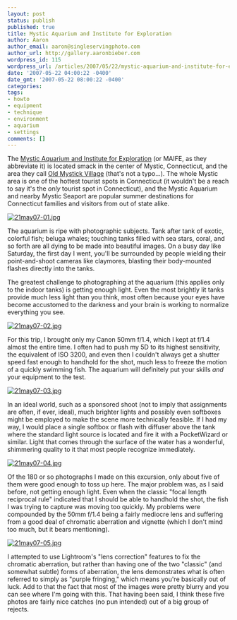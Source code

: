 ```yaml
---
layout: post
status: publish
published: true
title: Mystic Aquarium and Institute for Exploration
author: Aaron
author_email: aaron@singleservingphoto.com
author_url: http://gallery.aaronbieber.com
wordpress_id: 115
wordpress_url: /articles/2007/05/22/mystic-aquarium-and-institute-for-exploration/
date: '2007-05-22 04:00:22 -0400'
date_gmt: '2007-05-22 08:00:22 -0400'
categories:
tags:
- howto
- equipment
- technique
- environment
- aquarium
- settings
comments: []
---
```

The [Mystic Aquarium and Institute for
Exploration](http://www.mysticaquarium.org/) (or MAIFE, as they
abbreviate it) is located smack in the center of Mystic, Connecticut,
and the area they call [Old Mystick
Village](http://www.oldmysticvillage.com/) (that's not a typo...). The
whole Mystic area is one of the hottest tourist spots in Connecticut (it
wouldn't be a reach to say it's the _only_ tourist spot in
Connecticut), and the Mystic Aquarium and nearby Mystic Seaport are
popular summer destinations for Connecticut families and visitors from
out of state alike.

[![21may07-01.jpg](http://farm2.staticflickr.com/1200/563993804_cae14223f6_o.jpg)](http://www.flickr.com/photos/singleservingphoto/563993804/ "21may07-01.jpg by AaronBieber, on Flickr")

The aquarium is ripe with photographic subjects. Tank after tank of
exotic, colorful fish; beluga whales; touching tanks filled with sea
stars, coral, and so forth are all dying to be made into beautiful
images. On a busy day like Saturday, the first day I went, you'll be
surrounded by people wielding their point-and-shoot cameras like
claymores, blasting their body-mounted flashes directly into the tanks.

The greatest challenge to photographing at the aquarium (this applies
only to the indoor tanks) is getting enough light. Even the most
brightly lit tanks provide much less light than you think, most often
because your eyes have become accustomed to the darkness and your brain
is working to normalize everything you see.

[![21may07-02.jpg](http://farm2.staticflickr.com/1391/564425193_e8542a2bd5_o.jpg)](http://www.flickr.com/photos/singleservingphoto/564425193/ "21may07-02.jpg by AaronBieber, on Flickr")

For this trip, I brought only my Canon 50mm f/1.4, which I kept at f/1.4
almost the entire time. I often had to push my 5D to its highest
sensitivity, the equivalent of ISO 3200, and even then I couldn't always
get a shutter speed fast enough to handhold for the shot, much less to
freeze the motion of a quickly swimming fish. The aquarium will
definitely put your skills *and* your equipment to the test.

[![21may07-03.jpg](http://farm2.staticflickr.com/1422/563994200_2d48d9e3a3_o.jpg)](http://www.flickr.com/photos/singleservingphoto/563994200/ "21may07-03.jpg by AaronBieber, on Flickr")

In an ideal world, such as a sponsored shoot (not to imply that
assignments are often, if ever, ideal), much brighter lights and
possibly even softboxes might be employed to make the scene more
technically feasible. If I had my way, I would place a single softbox or
flash with diffuser above the tank where the standard light source is
located and fire it with a PocketWizard or similar. Light that comes
through the surface of the water has a wonderful, shimmering quality to
it that most people recognize immediately.

[![21may07-04.jpg](http://farm2.staticflickr.com/1198/564425873_7b01cf26d3_o.jpg)](http://www.flickr.com/photos/singleservingphoto/564425873/ "21may07-04.jpg by AaronBieber, on Flickr")

Of the 180 or so photographs I made on this excursion, only about five
of them were good enough to toss up here. The major problem was, as I
said before, not getting enough light. Even when the classic "focal
length reciprocal rule" indicated that I should be able to handhold the
shot, the fish I was trying to capture was moving too quickly. My
problems were compounded by the 50mm f/1.4 being a fairly mediocre lens
and suffering from a good deal of chromatic aberration and vignette
(which I don't mind too much, but it bears mentioning).

[![21may07-05.jpg](http://farm2.staticflickr.com/1352/564426163_dc03a77d00_o.jpg)](http://www.flickr.com/photos/singleservingphoto/564426163/ "21may07-05.jpg by AaronBieber, on Flickr")

I attempted to use Lightroom's "lens correction" features to fix the
chromatic aberration, but rather than having one of the two "classic"
(and somewhat subtle) forms of aberration, the lens demonstrates what is
often referred to simply as "purple fringing," which means you're
basically out of luck. Add to that the fact that most of the images were
pretty blurry and you can see where I'm going with this. That having
been said, I think these five photos are fairly nice catches (no pun
intended) out of a big group of rejects.
